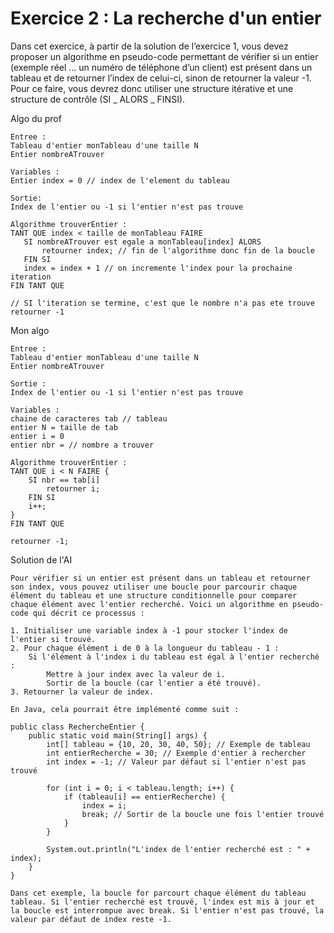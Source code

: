 # Exercice 2 : La recherche d'un entier

 Dans cet exercice, à partir de la solution de l’exercice 1, vous devez proposer un algorithme en pseudo-code permettant de vérifier si un entier (exemple réel … un numéro de téléphone d’un client) est présent dans un tableau et de retourner l’index de celui-ci, sinon de retourner la valeur -1. Pour ce faire, vous devrez donc utiliser une structure itérative et une structure de contrôle (SI _ ALORS _ FINSI).

Algo du prof

 ```
 Entree :
 Tableau d'entier monTableau d'une taille N
 Entier nombreATrouver

 Variables :
 Entier index = 0 // index de l'element du tableau

 Sortie:
 Index de l'entier ou -1 si l'entier n'est pas trouve

Algorithme trouverEntier :
TANT QUE index < taille de monTableau FAIRE
	SI nombreATrouver est egale a monTableau[index] ALORS
		retourner index; // fin de l'algorithme donc fin de la boucle
	FIN SI
	index = index + 1 // on incremente l'index pour la prochaine iteration
FIN TANT QUE

// SI l'iteration se termine, c'est que le nombre n'a pas ete trouve
retourner -1
 ```

Mon algo

```
Entree : 
Tableau d'entier monTableau d'une taille N
Entier nombreATrouver

Sortie :
Index de l'entier ou -1 si l'entier n'est pas trouve

Variables :
chaine de caracteres tab // tableau
entier N = taille de tab
entier i = 0
entier nbr = // nombre a trouver

Algorithme trouverEntier :
TANT QUE i < N FAIRE {
	SI nbr == tab[i]
		retourner i;
	FIN SI
	i++;
}
FIN TANT QUE

retourner -1;
```

Solution de l'AI

```
Pour vérifier si un entier est présent dans un tableau et retourner son index, vous pouvez utiliser une boucle pour parcourir chaque élément du tableau et une structure conditionnelle pour comparer chaque élément avec l'entier recherché. Voici un algorithme en pseudo-code qui décrit ce processus :

1. Initialiser une variable index à -1 pour stocker l'index de l'entier si trouvé.
2. Pour chaque élément i de 0 à la longueur du tableau - 1 :
	Si l'élément à l'index i du tableau est égal à l'entier recherché :
		Mettre à jour index avec la valeur de i.
		Sortir de la boucle (car l'entier a été trouvé).
3. Retourner la valeur de index.

En Java, cela pourrait être implémenté comme suit :

public class RechercheEntier {
    public static void main(String[] args) {
        int[] tableau = {10, 20, 30, 40, 50}; // Exemple de tableau
        int entierRecherche = 30; // Exemple d'entier à rechercher
        int index = -1; // Valeur par défaut si l'entier n'est pas trouvé

        for (int i = 0; i < tableau.length; i++) {
            if (tableau[i] == entierRecherche) {
                index = i;
                break; // Sortir de la boucle une fois l'entier trouvé
            }
        }

        System.out.println("L'index de l'entier recherché est : " + index);
    }
}

Dans cet exemple, la boucle for parcourt chaque élément du tableau tableau. Si l'entier recherché est trouvé, l'index est mis à jour et la boucle est interrompue avec break. Si l'entier n'est pas trouvé, la valeur par défaut de index reste -1.
```